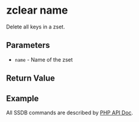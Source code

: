 # zclear name

Delete all keys in a zset.

## Parameters

* `name` - Name of the zset

## Return Value

## Example

All SSDB commands are described by [PHP API Doc](https://ssdb.io/docs/php/).
